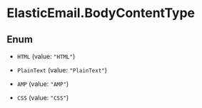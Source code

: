 # ElasticEmail.BodyContentType

## Enum


* `HTML` (value: `"HTML"`)

* `PlainText` (value: `"PlainText"`)

* `AMP` (value: `"AMP"`)

* `CSS` (value: `"CSS"`)


